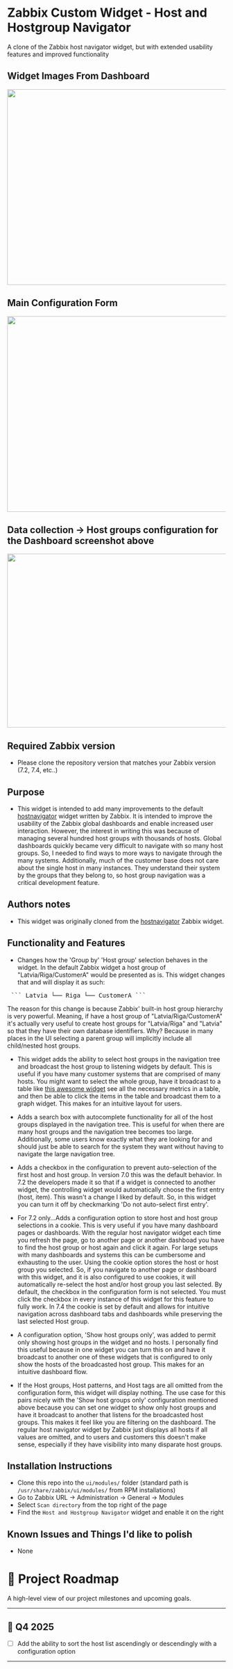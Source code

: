 # Zabbix Custom Widget - Host and Hostgroup Navigator
A clone of the Zabbix host navigator widget, but with extended usability features and improved functionality

## Widget Images From Dashboard

<img src="screenshots/Dashboard.png" width="750" height="450" />

## Main Configuration Form

<img src="screenshots/Configuration.png" width="525" height="450" />

## Data collection -> Host groups configuration for the Dashboard screenshot above

<img src="screenshots/DataCollection_HostGroups.png" width="900" height="400" />


## Required Zabbix version

 - Please clone the repository version that matches your Zabbix version (7.2, 7.4, etc..)

## Purpose

- This widget is intended to add many improvements to the default [hostnavigator](https://www.zabbix.com/documentation/current/en/manual/web_interface/frontend_sections/dashboards/widgets/host_navigator) widget written by Zabbix. It is intended to improve the usability of the Zabbix global dashboards and enable increased user interaction. However, the interest in writing this was because of managing several hundred host groups with thousands of hosts. Global dashboards quickly became very difficult to navigate with so many host groups. So, I needed to find ways to more ways to navigate through the many systems. Additionally, much of the customer base does not care about the single host in many instances. They understand their system by the groups that they belong to, so host group navigation was a critical development feature.

## Authors notes

- This widget was originally cloned from the [hostnavigator](https://www.zabbix.com/documentation/current/en/manual/web_interface/frontend_sections/dashboards/widgets/host_navigator) Zabbix widget.


## Functionality and Features

 - Changes how the 'Group by' 'Host group' selection behaves in the widget. In the default Zabbix widget a host group of "Latvia/Riga/CustomerA" would be presented as is. This widget changes that and will display it as such:

<pre> ``` Latvia └── Riga └── CustomerA ``` </pre>

The reason for this change is because Zabbix' built-in host group hierarchy is very powerful. Meaning, if have a host group of "Latvia/Riga/CustomerA" it's actually very useful to create host groups for "Latvia/Riga" and "Latvia" so that they have their own database identifiers. Why? Because in many places in the UI selecting a parent group will implicitly include all child/nested host groups. 

- This widget adds the ability to select host groups in the navigation tree and broadcast the host group to listening widgets by default. This is useful if you have many customer systems that are comprised of many hosts. You might want to select the whole group, have it broadcast to a table like [this awesome widget](https://github.com/gryan337/zabbix-widgets-table) see all the necessary metrics in a table, and then be able to click the items in the table and broadcast them to a graph widget. This makes for an intuitive layout for users.

- Adds a search box with autocomplete functionality for all of the host groups displayed in the navigation tree. This is useful for when there are many host groups and the navigation tree becomes too large. Additionally, some users know exactly what they are looking for and should just be able to search for the system they want without having to navigate the large navigation tree.

- Adds a checkbox in the configuration to prevent auto-selection of the first host and host group. In version 7.0 this was the default behavior. In 7.2 the developers made it so that if a widget is connected to another widget, the controlling widget would automatically choose the first entry (host, item). This wasn't a change I liked by default. So, in this widget you can turn it off by checkmarking 'Do not auto-select first entry'.

- For 7.2 only...Adds a configuration option to store host and host group selections in a cookie. This is very useful if you have many dashboard pages or dashboards. With the regular host navigator widget each time you refresh the page, go to another page or another dashboad you have to find the host group or host again and click it again. For large setups with many dashboards and systems this can be cumbersome and exhausting to the user. Using the cookie option stores the host or host group you selected. So, if you navigate to another page or dashboard with this widget, and it is also configured to use cookies, it will automatically re-select the host and/or host group you last selected. By default, the checkbox in the configuration form is not selected. You must click the checkbox in every instance of this widget for this feature to fully work. In 7.4 the cookie is set by default and allows for intuitive navigation across dashboard tabs and dashboards while preserving the last selected Host group.

- A configuration option, 'Show host groups only', was added to permit only showing host groups in the widget and no hosts. I personally find this useful because in one widget you can turn this on and have it broadcast to another one of these widgets that is configured to only show the hosts of the broadcasted host group. This makes for an intuitive dashboard flow.

- If the Host groups, Host patterns, and Host tags are all omitted from the configuration form, this widget will display nothing. The use case for this pairs nicely with the 'Show host groups only' configuration mentioned above because you can set one widget to show only host groups and have it broadcast to another that listens for the broadcasted host groups. This makes it feel like you are filtering on the dashboard. The regular host navigator widget by Zabbix just displays all hosts if all values are omitted, and to users and customers this doesn't make sense, especially if they have visibility into many disparate host groups.


## Installation Instructions

 - Clone this repo into the `ui/modules/` folder (standard path is `/usr/share/zabbix/ui/modules/` from RPM installations)
 - Go to Zabbix URL -> Administration -> General -> Modules
 - Select `Scan directory` from the top right of the page
 - Find the `Host and Hostgroup Navigator` widget and enable it on the right

## Known Issues and Things I'd like to polish

- None


# 🚀 Project Roadmap

A high-level view of our project milestones and upcoming goals.

---

## 📍 Q4 2025

- [ ] Add the ability to sort the host list ascendingly or descendingly with a configuration option  

---
